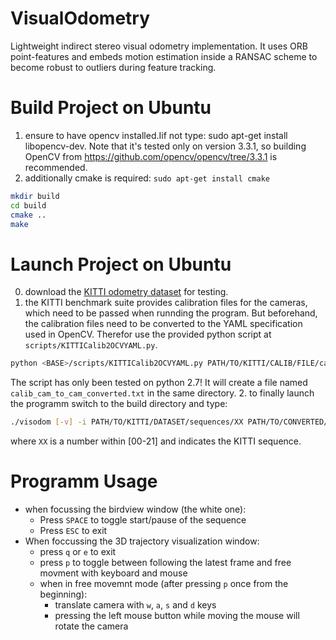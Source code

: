 # VisualOdometry
Lightweight indirect stereo visual odometry implementation. It uses ORB point-features and embeds motion estimation  inside a RANSAC scheme to become robust to outliers during feature tracking. 

# Build Project on Ubuntu

1. ensure to have opencv installed.Iif not type: sudo apt-get install libopencv-dev. Note that it's tested only on version 3.3.1, so building OpenCV from https://github.com/opencv/opencv/tree/3.3.1 is recommended.
2. additionally cmake is required: `sudo apt-get install cmake`
```bash
mkdir build
cd build
cmake ..
make
```

# Launch Project on Ubuntu
0. download the [KITTI odometry dataset](http://www.cvlibs.net/datasets/kitti/eval_odometry.php) for testing.
1. the KITTI benchmark suite provides calibration files for the cameras, which need to be passed when runnding the program. But beforehand, the calibration files need to be converted to the YAML specification used in OpenCV. Therefor use the provided python script at `scripts/KITTICalib2OCVYAML.py`. 
```bash
python <BASE>/scripts/KITTICalib2OCVYAML.py PATH/TO/KITTI/CALIB/FILE/calib_cam_to_cam.txt.
```
The script has only been tested on python 2.7! It will create a file named `calib_cam_to_cam_converted.txt` in the same directory.
2. to finally launch the programm switch to the build directory and type: 
```bash
./visodom [-v] -i PATH/TO/KITTI/DATASET/sequences/XX PATH/TO/CONVERTED/KITTI/CALIB/FILE/calib_cam_to_cam_converted.txt
```
where `XX` is a number within [00-21] and indicates the KITTI sequence.

# Programm Usage
* when focussing the birdview window (the white one):
  * Press `SPACE` to toggle start/pause of the sequence
  * Press `ESC` to exit
* When foccussing the 3D trajectory visualization window:
  * press `q` or `e` to exit
  * press `p` to toggle between following the latest frame and free movment with keyboard and mouse
  * when in free movemnt mode (after pressing `p` once from the beginning):
    * translate camera with `w`, `a`, `s` and `d` keys
    * pressing the left mouse button while moving the mouse will rotate the camera
